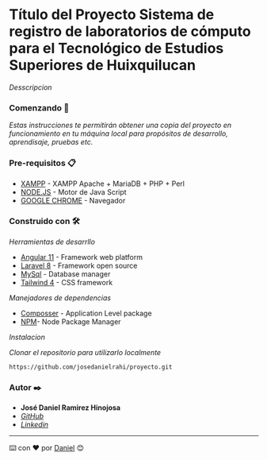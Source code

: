# Título del Proyecto Sistema de registro de laboratorios de cómputo para el Tecnológico de Estudios Superiores de Huixquilucan

_Desscripcion_

### Comenzando 🚀

_Estas instrucciones te permitirán obtener una copia del proyecto en funcionamiento en tu máquina local para propósitos de desarrollo, aprendisaje, pruebas etc._

### Pre-requisitos 📋

- [XAMPP](https://www.apachefriends.org/es/index.html) - XAMPP Apache + MariaDB + PHP + Perl
- [NODE.JS](https://nodejs.org/es/) - Motor de Java Script
- [GOOGLE CHROME](https://www.google.com/intl/es/chrome/?brand=UUXU&gclid=Cj0KCQjwpdqDBhCSARIsAEUJ0hMOwnh1A7jEGuXg_DghIYorR-zqyD6p2QluKyOtP9VgFzqtwT8fvwMaArC5EALw_wcB&gclsrc=aw.ds) - Navegador

### Construido con 🛠️

_Herramientas de desarrllo_

- [Angular 11](https://angular.io/) - Framework web platform
- [Laravel 8](https://laravel.com/) - Framework open source
- [MySql](https://www.mysql.com/) - Database manager
- [Tailwind 4](https://tailwindcss.com/) - CSS framework

_Manejadores de dependencias_

- [Composser](https://getcomposer.org/) - Application Level package
- [NPM](https://www.npmjs.com/)- Node Package Manager

_Instalacion_

<p><em>Clonar el repositorio para utilizarlo localmente</em></p>
<pre><code>https://github.com/josedanielrahi/proyecto.git</code></pre>


### Autor ✒️

- **José Daniel Ramirez Hinojosa**
- _[GitHub](https://github.com/d3structiv3)_
- _[Linkedin](https://www.linkedin.com/in/jdrhmx/)_

---

⌨️ con ❤️ por [Daniel](https://github.com/d3structiv3) 😊
